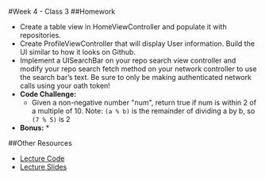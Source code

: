 #Week 4 - Class 3 
##Homework
* Create a table view in HomeViewController and populate it with repositories.
* Create ProfileViewController that will display User information. Build the UI similar to how it looks on Github.
* Implement a UISearchBar on your repo search view controller and modify your repo search fetch method on your network controller to use the search bar’s text. Be sure to only be making authenticated network calls using your oath token!
* **Code Challenge:** 
	* Given a non-negative number "num", return true if num is within 2 of a multiple of 10. Note: `(a % b)` is the remainder of dividing a by b, so `(7 % 5)` is 2
* **Bonus:**
	* 

##Other Resources
* [Lecture Code](lecture-code/)
* [Lecture Slides](lecture-slides/)